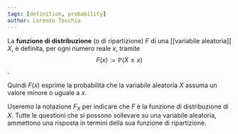 ```yaml
---
tags: [definition, probability]
author: Lorenzo Tecchia
---
```

La **funzione di distribuzione** (o di ripartizione) $F$ di una [[variabile aleatoria]] $X$, è definita, per ogni numero reale $x$, tramite $$F(x):= \mathbb{P}(X \leq x)$$.

Quindi $F(x)$ esprime la probabilità che la variabile aleatoria $X$ assuma un valore minore o uguale a $x$. 

Useremo la notazione $F_{X}$ per indicare che $F$ è la funzione di distribuzione di $X$. Tutte le questioni che si possono sollevare su una variabile aleatoria, ammettono una risposta in termini della sua funzione di ripartizione.  